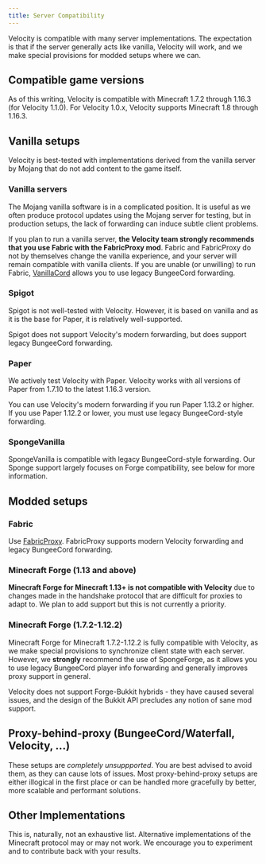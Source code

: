 ```yaml
---
title: Server Compatibility
---
```


Velocity is compatible with many server implementations. The expectation is that if the server generally acts like vanilla, Velocity will work, and we make special provisions for modded setups where we can.

## Compatible game versions

As of this writing, Velocity is compatible with Minecraft 1.7.2 through 1.16.3 (for Velocity 1.1.0).
For Velocity 1.0.x, Velocity supports Minecraft 1.8 through 1.16.3.

## Vanilla setups

Velocity is best-tested with implementations derived from the vanilla server by Mojang
that do not add content to the game itself.

### Vanilla servers

The Mojang vanilla software is in a complicated position. It is useful as we often produce
protocol updates using the Mojang server for testing, but in production setups, the lack of
forwarding can induce subtle client problems.

If you plan to run a vanilla server, **the Velocity team strongly recommends that you use Fabric
with the FabricProxy mod**. Fabric and FabricProxy do not by themselves change the vanilla experience,
and your server will remain compatible with vanilla clients. If you are unable (or unwilling)
to run Fabric, [VanillaCord](https://github.com/ME1312/VanillaCord) allows you to use legacy
BungeeCord forwarding.

### Spigot

Spigot is not well-tested with Velocity. However, it is based on vanilla and as it is the base
for Paper, it is relatively well-supported.

Spigot does not support Velocity's modern forwarding, but does support legacy BungeeCord
forwarding.

### Paper

We actively test Velocity with Paper. Velocity works with all versions of Paper from 1.7.10 to
the latest 1.16.3 version.

You can use Velocity's modern forwarding if you run Paper 1.13.2 or higher. If you use Paper
1.12.2 or lower, you must use legacy BungeeCord-style forwarding.

### SpongeVanilla

SpongeVanilla is compatible with legacy BungeeCord-style forwarding. Our Sponge support largely
focuses on Forge compatibility, see below for more information.

## Modded setups

### Fabric

Use [FabricProxy](https://www.curseforge.com/minecraft/mc-mods/fabricproxy). FabricProxy supports
modern Velocity forwarding and legacy BungeeCord forwarding.

### Minecraft Forge (1.13 and above)

**Minecraft Forge for Minecraft 1.13+ is not compatible with Velocity** due to changes made in
the handshake protocol that are difficult for proxies to adapt to. We plan to add support but
this is not currently a priority.

### Minecraft Forge (1.7.2-1.12.2)

Minecraft Forge for Minecraft 1.7.2-1.12.2 is fully compatible with Velocity, as we make special
provisions to synchronize client state with each server. However, we **strongly** recommend the
use of SpongeForge, as it allows you to use legacy BungeeCord player info forwarding and generally
improves proxy support in general.

Velocity does not support Forge-Bukkit hybrids - they have caused several issues, and the design of
the Bukkit API precludes any notion of sane mod support.

## Proxy-behind-proxy (BungeeCord/Waterfall, Velocity, ...)

These setups are _completely unsuppported_. You are best advised to avoid them, as they can cause
lots of issues. Most proxy-behind-proxy setups are either illogical in the first place or can be handled
more gracefully by better, more scalable and performant solutions.

## Other Implementations

This is, naturally, not an exhaustive list. Alternative implementations of the Minecraft protocol may
or may not work. We encourage you to experiment and to contribute back with your results.